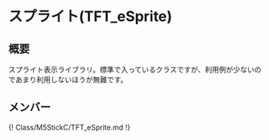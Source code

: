 # スプライト(TFT_eSprite)

## 概要

スプライト表示ライブラリ。標準で入っているクラスですが、利用例が少ないのであまり利用しないほうが無難です。

## メンバー

{! Class/M5StickC/TFT_eSprite.md !}


